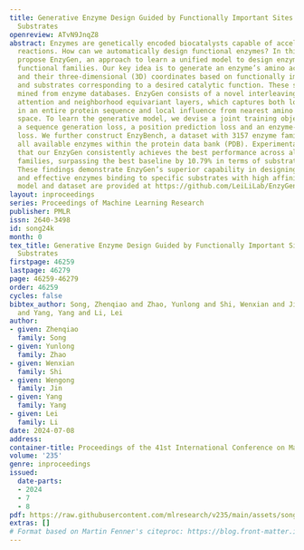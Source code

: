 ```yaml
---
title: Generative Enzyme Design Guided by Functionally Important Sites and Small-Molecule
  Substrates
openreview: ATvN9JnqZ8
abstract: Enzymes are genetically encoded biocatalysts capable of accelerating chemical
  reactions. How can we automatically design functional enzymes? In this paper, we
  propose EnzyGen, an approach to learn a unified model to design enzymes across all
  functional families. Our key idea is to generate an enzyme’s amino acid sequence
  and their three-dimensional (3D) coordinates based on functionally important sites
  and substrates corresponding to a desired catalytic function. These sites are automatically
  mined from enzyme databases. EnzyGen consists of a novel interleaving network of
  attention and neighborhood equivariant layers, which captures both long-range correlation
  in an entire protein sequence and local influence from nearest amino acids in 3D
  space. To learn the generative model, we devise a joint training objective, including
  a sequence generation loss, a position prediction loss and an enzyme-substrate interaction
  loss. We further construct EnzyBench, a dataset with 3157 enzyme families, covering
  all available enzymes within the protein data bank (PDB). Experimental results show
  that our EnzyGen consistently achieves the best performance across all 323 testing
  families, surpassing the best baseline by 10.79% in terms of substrate binding affinity.
  These findings demonstrate EnzyGen’s superior capability in designing well-folded
  and effective enzymes binding to specific substrates with high affinities. Our code,
  model and dataset are provided at https://github.com/LeiLiLab/EnzyGen.
layout: inproceedings
series: Proceedings of Machine Learning Research
publisher: PMLR
issn: 2640-3498
id: song24k
month: 0
tex_title: Generative Enzyme Design Guided by Functionally Important Sites and Small-Molecule
  Substrates
firstpage: 46259
lastpage: 46279
page: 46259-46279
order: 46259
cycles: false
bibtex_author: Song, Zhenqiao and Zhao, Yunlong and Shi, Wenxian and Jin, Wengong
  and Yang, Yang and Li, Lei
author:
- given: Zhenqiao
  family: Song
- given: Yunlong
  family: Zhao
- given: Wenxian
  family: Shi
- given: Wengong
  family: Jin
- given: Yang
  family: Yang
- given: Lei
  family: Li
date: 2024-07-08
address:
container-title: Proceedings of the 41st International Conference on Machine Learning
volume: '235'
genre: inproceedings
issued:
  date-parts:
  - 2024
  - 7
  - 8
pdf: https://raw.githubusercontent.com/mlresearch/v235/main/assets/song24k/song24k.pdf
extras: []
# Format based on Martin Fenner's citeproc: https://blog.front-matter.io/posts/citeproc-yaml-for-bibliographies/
---
```

